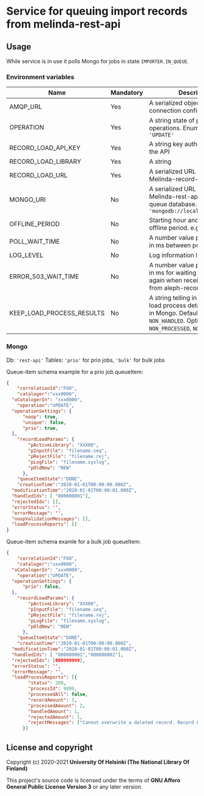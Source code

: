 # Service for queuing import records from melinda-rest-api

## Usage

While service is in use it polls Mongo for jobs in state `IMPORTER.IN_QUEUE`. 

### Environment variables
| Name                | Mandatory | Description                                                                                                        |
|---------------------|-----------|--------------------------------------------------------------------------------------------------------------------|
| AMQP_URL            | Yes       | A serialized object of AMQP connection config                                                                      |
| OPERATION           | Yes       | A string state of passing operations. Enum: `'CREATE'` or `'UPDATE'`                                               |
| RECORD_LOAD_API_KEY | Yes       | A string key authorized to use the API                                                                             |
| RECORD_LOAD_LIBRARY | Yes       | A string                                                                                                           |
| RECORD_LOAD_URL     | Yes       | A serialized URL address of Melinda-record-load-api                                                                |
| MONGO_URI           | No        | A serialized URL address of Melinda-rest-api's import queue database. Defaults to `'mongodb://localhost:27017/db'` |
| OFFLINE_PERIOD      | No        | Starting hour and length of offline period. e.g `'11,1'`                                                           |
| POLL_WAIT_TIME      | No        | A number value presenting time in ms between polling                                                               |
| LOG_LEVEL           | No        | Log information level                                                                                              |
| ERROR_503_WAIT_TIME | No        | A number value presenting time in ms for waiting before trying again when receiving 503 error from aleph-record-load-api |
| KEEP_LOAD_PROCESS_RESULTS | No  | A string telling in which cases load process details are saved in Mongo. Defaults to `NON_HANDLED`. Options: `ALL`, `NONE`, `NON_PROCESSED`, `NON_HANDLED`. |


### Mongo
Db: `'rest-api'`
Tables: `'prio'` for prio jobs, `'bulk'` for bulk jobs

Queue-item schema example for a prio job queueItem:
```json
{
	"correlationId":"FOO",
	"cataloger":"xxx0000",
  "oCatalogerIn": "xxx0000",
	"operation":"UPDATE",
  "operationSettings": {
      "noop": true,
      "unique": false,
      "prio": true,
  },
	"recordLoadParams": {
        "pActiveLibrary": "XXX00",
        "pInputFile": "filename.seq",
        "pRejectFile": "filename.rej",
        "pLogFile": "filename.syslog",
        "pOldNew": "NEW"
      },
	"queueItemState":"DONE",
	"creationTime":"2020-01-01T00:00:00.000Z",
  "modificationTime":"2020-01-01T00:00:01.000Z",
  "handledIds": [ "000000001"],
  "rejectedIds": [],
  "errorStatus": '',
  "errorMessage": '',
  "noopValidationMessages": [],
  "loadProcessReports": []
}
```

Queue-item schema examle for a bulk job queueItem:
```json
{
	"correlationId":"FOO",
	"cataloger":"xxx0000",
  "oCatalogerIn": "xxx0000",
	"operation":"UPDATE",
  "operationSettings": {
      "prio": false,
  },
	"recordLoadParams": {
        "pActiveLibrary": "XXX00",
        "pInputFile": "filename.seq",
        "pRejectFile": "filename.rej",
        "pLogFile": "filename.syslog",
        "pOldNew": "NEW"
      },
	"queueItemState":"DONE",
	"creationTime":"2020-01-01T00:00:00.000Z",
  "modificationTime":"2020-01-01T00:00:01.000Z",
  "handledIds": [ "000000001","000000002"],
  "rejectedIds": [000999999],
  "errorStatus": '',
  "errorMessage": '',
  "loadProcessReports": [{
        "status": 200,
        "processId": 9999,
        "processedAll": false,
        "recordAmount": 3,
        "processedAmount": 2,
        "handledAmount": 1,
        "rejectedAmount": 1,
        "rejectMessages": ["Cannot overwrite a deleted record. Record 000999999 is written to rej file"]
      }]
```

## License and copyright

Copyright (c) 2020-2021 **University Of Helsinki (The National Library Of Finland)**

This project's source code is licensed under the terms of **GNU Affero General Public License Version 3** or any later version.